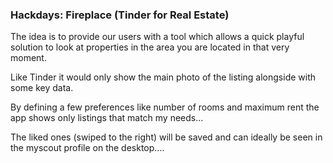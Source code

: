 ### Hackdays: Fireplace (Tinder for Real Estate)

The idea is to provide our users with a tool which allows a quick playful solution to look at properties in the area you are located in that very moment.

Like Tinder it would only show the main photo of the listing alongside with some key data.

By defining a few preferences like number of rooms and maximum rent the app shows only listings that match my needs...

The liked ones (swiped to the right) will be saved and can ideally be seen in the myscout profile on the desktop....
